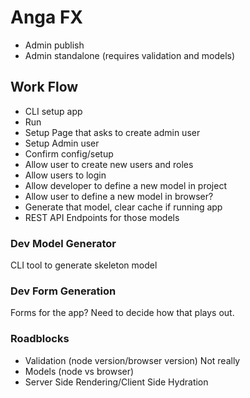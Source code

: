 # Anga FX

* Admin publish
* Admin standalone (requires validation and models)

## Work Flow

* CLI setup app
* Run
* Setup Page that asks to create admin user
* Setup Admin user
* Confirm config/setup
* Allow user to create new users and roles
* Allow users to login
* Allow developer to define a new model in project
* Allow user to define a new model in browser?
* Generate that model, clear cache if running app
* REST API Endpoints for those models

### Dev Model Generator

CLI tool to generate skeleton model

### Dev Form Generation

Forms for the app? Need to decide how that plays out.

### Roadblocks

* Validation (node version/browser version) Not really
* Models (node vs browser)
* Server Side Rendering/Client Side Hydration
